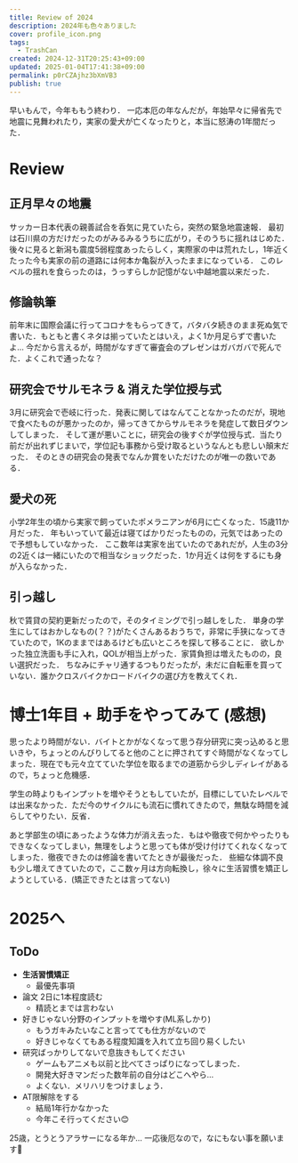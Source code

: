 ```yaml
---
title: Review of 2024
description: 2024年も色々ありました
cover: profile_icon.png
tags:
  - TrashCan
created: 2024-12-31T20:25:43+09:00
updated: 2025-01-04T17:41:38+09:00
permalink: p0rCZAjhz3bXmVB3
publish: true
---
```


早いもんで，今年ももう終わり．
一応本厄の年なんだが，年始早々に帰省先で地震に見舞われたり，実家の愛犬が亡くなったりと，本当に怒涛の1年間だった．

# Review

## 正月早々の地震

サッカー日本代表の親善試合を呑気に見ていたら，突然の緊急地震速報．
最初は石川県の方だけだったのがみるみるうちに広がり，そのうちに揺れはじめた．
後々に見ると新潟も震度5弱程度あったらしく，実際家の中は荒れたし，1年近くたった今も実家の前の道路には何本か亀裂が入ったままになっている．
このレベルの揺れを食らったのは，うっすらしか記憶がない中越地震以来だった．

## 修論執筆

前年末に国際会議に行ってコロナをもらってきて，バタバタ続きのまま死ぬ気で書いた．もともと書くネタは揃っていたとはいえ，よく1か月足らずで書いたよ…
今だから言えるが，時間がなすぎて審査会のプレゼンはガバガバで死んでた．よくこれで通ったな？

## 研究会でサルモネラ & 消えた学位授与式

3月に研究会で壱岐に行った．発表に関してはなんてことなかったのだが，現地で食べたものが悪かったのか，帰ってきてからサルモネラを発症して数日ダウンしてしまった．
そして運が悪いことに，研究会の後すぐが学位授与式．当たり前だが出れずじまいで，学位記も事務から受け取るというなんとも悲しい顛末だった．
そのときの研究会の発表でなんか賞をいただけたのが唯一の救いである．

## 愛犬の死

小学2年生の頃から実家で飼っていたポメラニアンが6月に亡くなった．15歳11か月だった．
年もいっていて最近は寝てばかりだったものの，元気ではあったので予想もしていなかった．
ここ数年は実家を出ていたのであれだが，人生の3分の2近くは一緒にいたので相当なショックだった．1か月近くは何をするにも身が入らなかった．

## 引っ越し

秋で賃貸の契約更新だったので，そのタイミングで引っ越しをした．
単身の学生にしてはおかしなもの(？？)がたくさんあるおうちで，非常に手狭になってきていたので，1Kのままではあるけども広いところを探して移ることに．
欲しかった独立洗面も手に入れ，QOLが相当上がった．家賃負担は増えたものの，良い選択だった．
ちなみにチャリ通するつもりだったが，未だに自転車を買っていない．誰かクロスバイクかロードバイクの選び方を教えてくれ．

# 博士1年目 + 助手をやってみて (感想)

思ったより時間がない．バイトとかがなくなって思う存分研究に突っ込めると思いきや，ちょっとのんびりしてると他のことに押されてすぐ時間がなくなってしまった．現在でも元々立てていた学位を取るまでの道筋から少しディレイがあるので，ちょっと危機感．

学生の時よりもインプットを増やそうともしていたが，目標にしていたレベルでは出来なかった．ただ今のサイクルにも流石に慣れてきたので，無駄な時間を減らしてやりたい．反省．

あと学部生の頃にあったような体力が消え去った．もはや徹夜で何かやったりもできなくなってしまい，無理をしようと思っても体が受け付けてくれなくなってしまった．徹夜できたのは修論を書いてたときが最後だった．
些細な体調不良も少し増えてきていたので，ここ数ヶ月は方向転換し，徐々に生活習慣を矯正しようとしている．(矯正できたとは言ってない)

# 2025へ

## ToDo

- **生活習慣矯正**
  - 最優先事項
- 論文 2日に1本程度読む
  - 精読とまでは言わない
- 好きじゃない分野のインプットを増やす(ML系しかり)
  - もうガキみたいなこと言ってても仕方がないので
  - 好きじゃなくてもある程度知識を入れて立ち回り易くしたい
- 研究ばっかりしてないで息抜きもしてください
  - ゲームもアニメも以前と比べてさっぱりになってしまった．
  - 開発大好きマンだった数年前の自分はどこへやら…
  - よくない．メリハリをつけましょう．
- AT限解除をする
  - 結局1年行かなかった
  - 今年こそ行ってください😊

25歳，とうとうアラサーになる年か…
一応後厄なので，なにもない事を願います🙏
